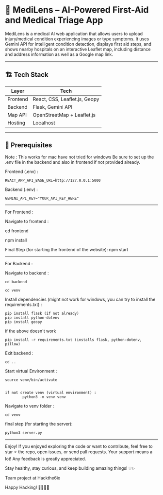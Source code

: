 
# 🧠 MediLens – AI-Powered First-Aid and Medical Triage App

MediLens is a medical AI web application that allows users to upload injury/medical condition experiencing images or type symptoms. It uses Gemini API for intelligent condition detection, displays first aid steps, and shows nearby hospitals on an interactive Leaflet map, including distance and address information as well as a Google map link.

-----------------------------------------------------------------

## 🏗️ Tech Stack

| Layer      | Tech                                 |
|------------|--------------------------------------|
| Frontend   | React, CSS, Leaflet.js, Geopy        |
| Backend    | Flask, Gemini API                    |
| Map API    | OpenStreetMap + Leaflet.js           |
| Hosting    | Localhost                            |

-----------------------------------------------------------------

## 📁 Prerequisites 

Note : This works for mac have not tried for windows
Be sure to set up the .env file in the backend and also in frontend if not provided already. 

Frontend (.env) : 
    
    REACT_APP_API_BASE_URL=http://127.0.0.1:5000

Backend (.env) :
   
    GEMINI_API_KEY="YOUR_API_KEY_HERE"
-----------------------------------------------------------------

For Frontend :

Navigate to frontend :

cd frontend

npm install 

Final Step (for starting the frontend of the website): 
    npm start



-----------------------------------------------------------------

For Backend :

Navigate to backend : 

    cd backend

    cd venv

Install dependencies (might not work for windows, you can try to install the requirements.txt) :

    pip install flask (if not already)
    pip install python-dotenv
    pip install geopy

if the above doesn't work

    pip install -r requirements.txt (installs flask, python-dotenv, pillow)

Exit backend :
    
    cd .. 

Start virtual Environment :

    source venv/bin/activate


    if not create venv (virtual environment) :
            python3 -m venv venv

Navigate to venv folder :
    
    cd venv

final step (for starting the server):

    python3 server.py


-----------------------------------------------------------------

Enjoy!
If you enjoyed exploring the code or want to contribute, feel free to star ⭐ the repo, open issues, or send pull requests. Your support means a lot! Any feedback is greatly appreciated.

Stay healthy, stay curious, and keep building amazing things! 💡✨

Team project at Hackthe6ix

Happy Hacking! 👩‍💻👨‍💻
